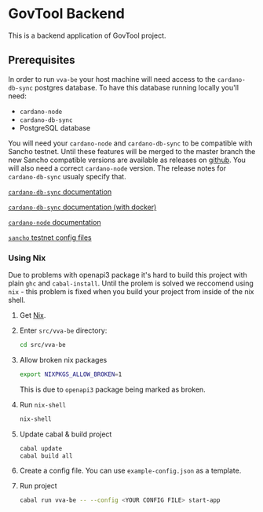 # GovTool Backend

This is a backend application of GovTool project.

## Prerequisites
In order to run `vva-be` your host machine will need access to the `cardano-db-sync` postgres database. To have this database running locally you'll need:
* `cardano-node`
* `cardano-db-sync`
* PostgreSQL database

You will need your `cardano-node` and `cardano-db-sync` to be compatible with Sancho testnet. Until these features will be merged to the master branch the new Sancho compatible versions are available as releases on [github](https://github.com/IntersectMBO/cardano-db-sync/releases). You will also need a correct `cardano-node` version. The release notes for `cardano-db-sync` usualy specify that.

[`cardano-db-sync` documentation](https://github.com/IntersectMBO/cardano-db-sync/blob/master/doc/building-running.md)

[`cardano-db-sync` documentation (with docker)](https://github.com/IntersectMBO/cardano-db-sync/blob/master/doc/docker.md)

[`cardano-node` documentation](https://github.com/IntersectMBO/cardano-node/blob/master/README.rst)

[`sancho` testnet config files](https://sancho.network/tutorials/start-node/)

### Using Nix

Due to problems with openapi3 package it's hard to build this project with plain `ghc` and `cabal-install`. Until the prolem is solved we reccomend using `nix` - this problem is fixed when you build your project from inside of the nix shell.

1. Get [Nix](https://nixos.org/download).

2. Enter `src/vva-be` directory:

    ```sh
    cd src/vva-be
    ```

3. Allow broken nix packages

    ```sh
    export NIXPKGS_ALLOW_BROKEN=1
    ```
    This is due to `openapi3` package being marked as broken.

4. Run `nix-shell`

    ```sh
    nix-shell
    ```

5. Update cabal & build project
    ```sh
    cabal update
    cabal build all
    ```
6. Create a config file. You can use `example-config.json` as a template.

7. Run project
    ```sh
    cabal run vva-be -- --config <YOUR CONFIG FILE> start-app
    ```
